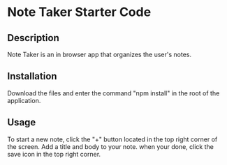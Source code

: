# Note Taker Starter Code

## Description
Note Taker is an in browser app that organizes the user's notes.

## Installation
Download the files and enter the command "npm install" in the root of the application.

## Usage
To start a new note, click the "+" button located in the top right corner of the screen. Add a title and body to your note. when your done, click the save icon in the top right corner.